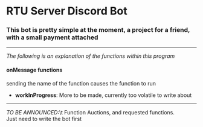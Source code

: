# RTU Server Discord Bot
### This bot is pretty simple at the moment, a project for a friend, with a small payment attached
--- 
*The following is an explanation of the functions within this program*
#### onMessage functions
sending the name of the function causes the function to run
- **workInProgress**: More to be made, currently too volatile to write about
---

*TO BE ANNOUNCED:*\t Function Auctions, and requested functions.  
Just need to write the bot first
